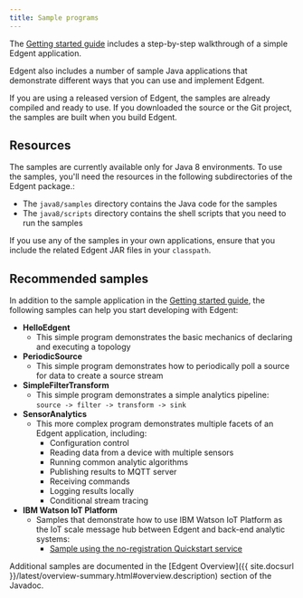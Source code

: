 ```yaml
---
title: Sample programs
---
```


The [Getting started guide](edgent-getting-started) includes a step-by-step walkthrough of a simple Edgent application.

Edgent also includes a number of sample Java applications that demonstrate different ways that you can use and implement Edgent.

If you are using a released version of Edgent, the samples are already compiled and ready to use. If you downloaded the source or the Git project, the samples are built when you build Edgent.

## Resources

The samples are currently available only for Java 8 environments. To use the samples, you'll need the resources in the following subdirectories of the Edgent package.:

* The `java8/samples` directory contains the Java code for the samples
* The `java8/scripts` directory contains the shell scripts that you need to run the samples

If you use any of the samples in your own applications, ensure that you include the related Edgent JAR files in your `classpath`.

## Recommended samples

In addition to the sample application in the [Getting started guide](edgent-getting-started), the following samples can help you start developing with Edgent:

* **HelloEdgent**
  - This simple program demonstrates the basic mechanics of declaring and executing a topology
* **PeriodicSource**
  - This simple program demonstrates how to periodically poll a source for data to create a source stream
* **SimpleFilterTransform**
  - This simple program demonstrates a simple analytics pipeline: `source -> filter -> transform -> sink`
* **SensorAnalytics**
  - This more complex program demonstrates multiple facets of an Edgent application, including:
      * Configuration control
      * Reading data from a device with multiple sensors
      * Running common analytic algorithms
      * Publishing results to MQTT server
      * Receiving commands
      * Logging results locally
      * Conditional stream tracing
* **IBM Watson IoT Platform**
  - Samples that demonstrate how to use IBM Watson IoT Platform as the IoT scale message hub between Edgent and back-end analytic systems:
      * [Sample using the no-registration Quickstart service](quickstart)

Additional samples are documented in the [Edgent Overview]({{ site.docsurl }}/latest/overview-summary.html#overview.description) section of the Javadoc.

